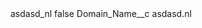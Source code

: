 <?xml version="1.0" encoding="UTF-8"?>
<CustomMetadata xmlns="http://soap.sforce.com/2006/04/metadata" xmlns:xsi="http://www.w3.org/2001/XMLSchema-instance" xmlns:xsd="http://www.w3.org/2001/XMLSchema">
    <label>asdasd_nl</label>
    <protected>false</protected>
    <values>
        <field>Domain_Name__c</field>
        <value xsi:type="xsd:string">asdasd.nl</value>
    </values>
</CustomMetadata>
